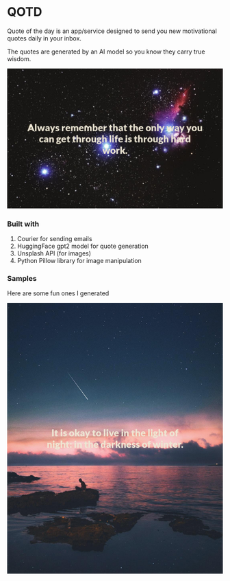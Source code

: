 # QOTD

Quote of the day is an app/service designed to send you new motivational quotes daily in your inbox.

The quotes are generated by an AI model so you know they carry true wisdom.

![img](samples/stars.jpg)

### Built with

1. Courier for sending emails
2. HuggingFace gpt2 model for quote generation
3. Unsplash API (for images)
4. Python Pillow library for image manipulation

### Samples

Here are some fun ones I generated

![img](samples/night.jpg)
